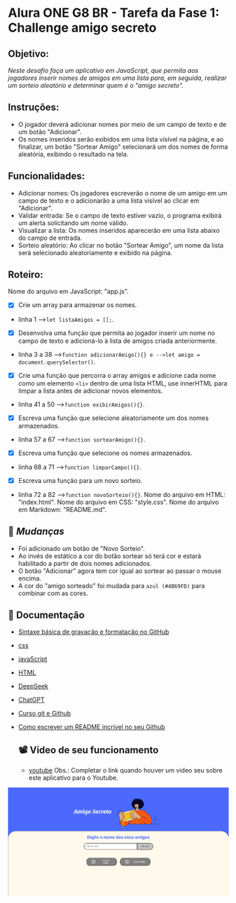 
# Alura ONE G8 BR - Tarefa da Fase 1: Challenge amigo secreto
## Objetivo:
*Neste desafio faça um aplicativo em JavaScript, que permita aos jogadores inserir nomes de amigos em uma lista para, em seguida, realizar um sorteio aleatório e determinar quem é o "amigo secreto".*

## Instruções:
- O jogador deverá adicionar nomes por meio de um campo de texto e de um botão "Adicionar".
- Os nomes inseridos serão exibidos em uma lista visível na página, e ao finalizar, um botão "Sortear Amigo" selecionará um dos nomes de forma aleatória, exibindo o resultado na tela.

## Funcionalidades:
 - Adicionar nomes: Os jogadores escreverão o nome de um amigo em um campo de texto e o adicionarão a uma lista visível ao clicar em "Adicionar".
- Validar entrada: Se o campo de texto estiver vazio, o programa exibirá um alerta solicitando um nome válido.
- Visualizar a lista: Os nomes inseridos aparecerão em uma lista abaixo do campo de entrada.
- Sorteio aleatório: Ao clicar no botão "Sortear Amigo", um nome da lista será selecionado aleatoriamente e exibido na página.

## Roteiro:
Nome do arquivo em JavaScript: "app.js".
- [x] Crie um array para armazenar os nomes.
- linha 1 -->`let listaAmigos = [];`.
- [x] Desenvolva uma função que permita ao jogador inserir um nome no campo de texto e adicioná-lo à lista de amigos criada anteriormente.
- linha 3 a 38 -->`function adicionarAmigo(){} e -->let amigo = document.querySelector()`.
- [x] Crie uma função que percorra o array amigos e adicione cada nome como um elemento `<li>` dentro de uma lista HTML, use innerHTML para limpar a lista antes de adicionar novos elementos.
- linha 41 a 50 -->`function exibirAmigos(){}`.
- [x] Escreva uma função que selecione aleatoriamente um dos nomes armazenados.
- linha 57 a 67 -->`function sortearAmigo(){}`.
- [x] Escreva uma função que selecione os nomes armazenados. 
- linha 68 a 71 -->`function limparCampo(){}`.
- [x] Escreva uma função para um novo sorteio. 
- linha 72 a 82 -->`function novoSorteio(){}`.
Nome do arquivo em HTML: "index.html".
Nome do arquivo em CSS: "style.css".
Nome do arquivo em Markdown: "README.md".  

 ## 🔄 *Mudanças*
- Foi adicionado um botão de "Novo Sorteio".
- Ao invés de estático a cor do botão sortear só terá cor e estará habilitado a partir de dois nomes adicionados.
- O botão "Adicionar" agora tem cor igual ao sortear ao passar o mouse encima.
- A cor do "amigo sorteado" foi mudada para `azul (#4B69FD)` para combinar com as cores.

## 📘 Documentação
- [Sintaxe básica de gravação e formatação no GitHub](https://docs.github.com/pt/get-started/writing-on-github/getting-started-with-writing-and-formatting-on-github/basic-writing-and-formatting-syntax)
- [css](https://www.w3schools.com/css/default.asp)
- [javaScript](https://www.w3schools.com/js/default.asp)
- [HTML](https://www.w3schools.com/html/default.asp)
- [DeepSeek](https://chat.deepseek.com/)
- [ChatGPT](https://chatgpt.com/)
- [Curso git e Github](https://cursos.alura.com.br/course/git-github-compartilhando-colaborando-projetos)
- [Como escrever um README incrível no seu Github](https://www.alura.com.br/artigos/escrever-bom-readme)

  ## 📽️ Video de seu funcionamento
  - [youtube](https://youtu.be/) Obs.: Completar o link quando houver um video seu sobre este aplicativo para o Youtube.

<img src="assets/Captura de tela 2025-02-15 133237.png">
